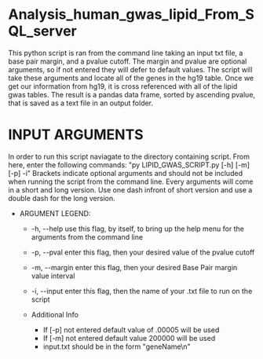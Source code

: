 # Analysis_human_gwas_lipid_From_SQL_server
This python script is ran from the command line taking an input txt file, a base pair margin, and a pvalue cutoff. The margin and pvalue are optional arguments, so if not entered they will defer to default values. The script will take these arguments and locate all of the genes in the hg19 table. Once we get our information from hg19, it is cross referenced with all of the lipid gwas tables. The result is a pandas data frame, sorted by ascending pvalue, that is saved as a text file in an output folder. 

# INPUT ARGUMENTS 
In order to run this script naviagate to the directory containing script. From here, enter the following commands:
"py LIPID_GWAS_SCRIPT.py [-h] [-m] [-p] -i" Brackets indicate optional arguments and should not be included when running the script from the command line. Every arguments will come in a short and long version. Use one dash infront of short version and use a double dash for the long version. 

 - ARGUMENT LEGEND:
   * -h, --help     use this flag, by itself, to bring up the help menu for the arguments from
                   the command line
   * -p, --pval     enter this flag, then your desired value of the pvalue cutoff   
   * -m, --margin   enter this flag, then your desired Base Pair margin value interval 
   * -i, --input    enter this flag, then the name of your .txt file to run on the script
                    
   * Additional Info
        * If [-p] not entered default value of .00005 will be used
        * If [-m] not entered default value 200000 will be used
        * input.txt should be in the form "geneName\n"
 


